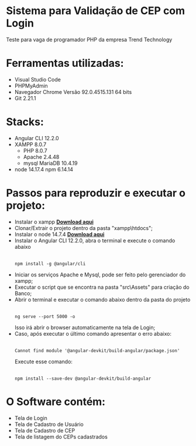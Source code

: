 # Sistema para Validação de CEP com Login

Teste para vaga de programador PHP da empresa Trend Technology

# Ferramentas utilizadas:
- Visual Studio Code
- PHPMyAdmin 
- Navegador Chrome Versão 92.0.4515.131 64 bits
- Git 2.21.1

# Stacks:
- Angular CLI 12.2.0 
- XAMPP 8.0.7 
  - PHP 8.0.7
  - Apache 2.4.48
  - mysql MariaDB 10.4.19
- node 14.17.4
  npm 6.14.14

# Passos para reproduzir e executar o projeto:
- Instalar o xampp <b><a href="https://sourceforge.net/projects/xampp/files/XAMPP%20Windows/8.0.7/" target="_blank">Download aqui</a></b>
- Clonar/Extrair o projeto dentro da pasta "xampp\htdocs";
- Instalar o node 14.7.4 <b><a href="https://nodejs.org/dist/v14.17.4/" target="_blank">Download aqui</a></b>
- Instalar o Angular CLI 12.2.0, abra o terminal e execute o comando abaixo
  </br></br>
  <pre><code>npm install -g @angular/cli</code></pre>
- Iniciar os serviços Apache e Mysql, pode ser feito pelo gerenciador do xampp;
- Executar o script que se encontra na pasta "src\Assets" para criação do Banco;
- Abrir o terminal e executar o comando abaixo dentro da pasta do projeto
  </br></br>
  <pre><code>ng serve --port 5000 -o</code></pre>
  Isso irá abrir o browser automaticamente na tela de Login;
 - Caso, após executar o último comando apresentar o erro abaixo: 
   </br></br>
   <pre><code>Cannot find module '@angular-devkit/build-angular/package.json'</code></pre>
   Execute esse comando:
   </br></br>
   <pre><code>npm install --save-dev @angular-devkit/build-angular</code></pre>

# O Software contém:
- Tela de Login
- Tela de Cadastro de Usuário
- Tela de Cadastro de CEP
- Tela de listagem do CEPs cadastrados





